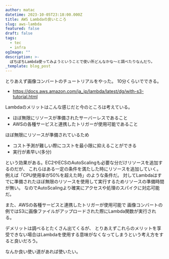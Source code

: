 ```yaml
---
author: matac
datetime: 2023-10-05T23:18:00.000Z
title: AWS Lambdaの良いところ
slug: aws-lambda
featured: false
draft: false
tags:
  - tec
  - infra
ogImage: ""
description: >-
  ぼちぼちLambda使ってみようということで使い所どんなかな〜と調べたりなんだり。
_template: blog_post
---
```


とりあえず画像コンバートのチュートリアルをやった。
10分くらいでできる。

- https://docs.aws.amazon.com/ja_jp/lambda/latest/dg/with-s3-tutorial.html

Lambdaのメリットはこんな感じだと今のところは考えている。

- ほぼ無限にリソースが準備されたサーバーレスであること
- AWSの各種サービスと連携したトリガーが使用可能であること

ほぼ無限にリソースが準備されているため

- コスト予測が難しい際にコストを最小限に抑えることができる
- 実行が素早い(多分)

という効果がある。EC2やECSのAutoScalingも必要な分だけリソースを追加するのだが、
これらはある一定の条件を満たした時にリソースを追加していく。
例えば「CPU使用率が50%を超えた時」のような条件だ。
対してLambdaはすでに準備されたほぼ無限のリソースを使用して実行するためリソースの準備時間が無い。
なのでAutoScalingより確実にアクセスや処理のスパイクに対応可能だ。

また、AWSの各種サービスと連携したトリガーが使用可能で
画像コンバートの例ではS3に画像ファイルがアップロードされた際にLambda関数が実行される。

デメリットは調べるとたくさん出てくるが、
とりあえずこれらのメリットを享受できない場合はLambdaを使用する意味がなくなってしまうという考え方をすると良いだろう。

なんか良い使い道があれば使いたい。